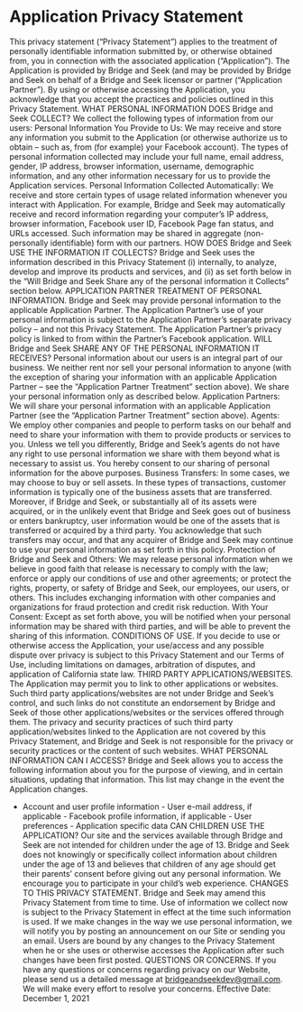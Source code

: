 # Application Privacy Statement
This privacy statement (“Privacy Statement”) applies to the treatment of personally identifiable information submitted by, or otherwise obtained from, you in connection with the associated application (“Application”). The Application is provided by Bridge and Seek (and may be provided by Bridge and Seek on behalf of a Bridge and Seek licensor or partner (“Application Partner”). By using or otherwise accessing the Application, you acknowledge that you accept the practices and policies outlined in this Privacy Statement.
WHAT PERSONAL INFORMATION DOES Bridge and Seek COLLECT?
We collect the following types of information from our users:
Personal Information You Provide to Us: We may receive and store any information you submit to the Application (or otherwise authorize us to obtain – such as, from (for example) your Facebook account). The types of personal information collected may include your full name, email address, gender, IP address, browser information, username, demographic information, and any other information necessary for us to provide the Application services.
Personal Information Collected Automatically: We receive and store certain types of usage related information whenever you interact with Application. For example, Bridge and Seek may automatically receive and record information regarding your computer’s IP address, browser information, Facebook user ID, Facebook Page fan status, and URLs accessed. Such information may be shared in aggregate (non-personally identifiable) form with our partners.
HOW DOES Bridge and Seek USE THE INFORMATION IT COLLECTS?
Bridge and Seek uses the information described in this Privacy Statement (i) internally, to analyze, develop and improve its products and services, and (ii) as set forth below in the “Will Bridge and Seek Share any of the personal information it Collects” section below.
APPLICATION PARTNER TREATMENT OF PERSONAL INFORMATION.
Bridge and Seek may provide personal information to the applicable Application Partner. The Application Partner’s use of your personal information is subject to the Application Partner’s separate privacy policy – and not this Privacy Statement. The Application Partner’s privacy policy is linked to from within the Partner’s Facebook application.
WILL Bridge and Seek SHARE ANY OF THE PERSONAL INFORMATION IT RECEIVES?
Personal information about our users is an integral part of our business. We neither rent nor sell your personal information to anyone (with the exception of sharing your information with an applicable Application Partner – see the “Application Partner Treatment” section above). We share your personal information only as described below.
Application Partners: We will share your personal information with an applicable Application Partner (see the “Application Partner Treatment” section above).
Agents: We employ other companies and people to perform tasks on our behalf and need to share your information with them to provide products or services to you. Unless we tell you differently, Bridge and Seek’s agents do not have any right to use personal information we share with them beyond what is necessary to assist us. You hereby consent to our sharing of personal information for the above purposes. Business Transfers: In some cases, we may choose to buy or sell assets. In these types of transactions, customer information is typically one of the business assets that are transferred. Moreover, if Bridge and Seek, or substantially all of its assets were acquired, or in the unlikely event that Bridge and Seek goes out of business or enters bankruptcy, user information would be one of the assets that is transferred or acquired by a third party. You acknowledge that such transfers may occur, and that any acquirer of Bridge and Seek may continue to use your personal information as set forth in this policy.
Protection of Bridge and Seek and Others: We may release personal information when we believe in good faith that release is necessary to comply with the law; enforce or apply our conditions of use and other agreements; or protect the rights, property, or safety of Bridge and Seek, our employees, our users, or others. This includes exchanging information with other companies and organizations for fraud protection and credit risk reduction.
With Your Consent: Except as set forth above, you will be notified when your personal information may be shared with third parties, and will be able to prevent the sharing of this information.
CONDITIONS OF USE.
If you decide to use or otherwise access the Application, your use/access and any possible dispute over privacy is subject to this Privacy Statement and our Terms of Use, including limitations on damages, arbitration of disputes, and application of California state law.
THIRD PARTY APPLICATIONS/WEBSITES.
The Application may permit you to link to other applications or websites. Such third party applications/websites are not under Bridge and Seek’s control, and such links do not constitute an endorsement by Bridge and Seek of those other applications/websites or the services offered through them. The privacy and security practices of such third party application/websites linked to the Application are not covered by this Privacy Statement, and Bridge and Seek is not responsible for the privacy or security practices or the content of such websites.
WHAT PERSONAL INFORMATION CAN I ACCESS?
Bridge and Seek allows you to access the following information about you for the purpose of viewing, and in certain situations, updating that information. This list may change in the event the Application changes.
- Account and user profile information - User e-mail address, if applicable - Facebook profile information, if applicable - User preferences - Application specific data
CAN CHILDREN USE THE APPLICATION?
Our site and the services available through Bridge and Seek are not intended for children under the age of 13. Bridge and Seek does not knowingly or specifically collect information about children under the age of 13 and believes that children of any age should get their parents’ consent before giving out any personal information. We encourage you to participate in your child’s web experience.
CHANGES TO THIS PRIVACY STATEMENT.
Bridge and Seek may amend this Privacy Statement from time to time. Use of information we collect now is subject to the Privacy Statement in effect at the time such information is used. If we make changes in the way we use personal information, we will notify you by posting an announcement on our Site or sending you an email. Users are bound by any changes to the Privacy Statement when he or she uses or otherwise accesses the Application after such changes have been first posted.
QUESTIONS OR CONCERNS.
If you have any questions or concerns regarding privacy on our Website, please send us a detailed message at bridgeandseekdev@gmail.com. We will make every effort to resolve your concerns.
Effective Date: December 1, 2021

